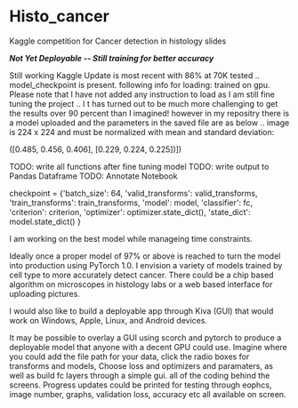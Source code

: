 # Histo_cancer
Kaggle competition for Cancer detection in histology slides

***Not Yet Deployable -- Still training for better accuracy***

Still working Kaggle Update is most recent with 86% at 70K tested .. model_checkpoint is present. following info for loading:
trained on gpu. Please note that I have not added any instruction to load as I am still fine tuning the project .. I t has turned out to be much more challenging to get the results over 90 percent than I imagined! however in my repositry there is a model uploaded and the parameters in the saved file are as below .. image is 224 x 224 and must be normalized with mean and standard deviation:

([0.485, 0.456, 0.406],
[0.229, 0.224, 0.225])])

TODO: write all functions after fine tuning model
TODO: write output to Pandas Dataframe
TODO: Annotate Notebook

checkpoint = {'batch_size': 64,
                      'valid_transforms': valid_transforms,
                      'train_transforms': train_transforms,
                      'model': model,
                      'classifier': fc,
                      'criterion': criterion,
                      'optimizer': optimizer.state_dict(),
                      'state_dict': model.state_dict()
                      }

I am working on the best model while manageing time constraints.

Ideally once a proper model of 97% or above is reached to turn the model into production using PyTorch 1.0. I envision a variety of models trained 
by cell type to more accurately detect cancer. There could be a chip based algorithm on microscopes in histology labs or a web based interface for 
uploading pictures.

I would also like to build a deployable app through Kiva (GUI) that would work on Windows, Apple, Linux, and Android devices.  

It may be possible to overlay a GUI using scorch and pytorch to produce a deployable model that anyone with a decent GPU could use. Imagine 
where you could add the file path for your data, click the radio boxes for transforms and models, Choose loss and optimizers and paramaters,
as well as build fc layers through a simple gui. all of the coding behind the screens. Progress updates could be printed for testing through 
eophcs, image number, graphs, validation loss, accuracy etc all available on screen.



